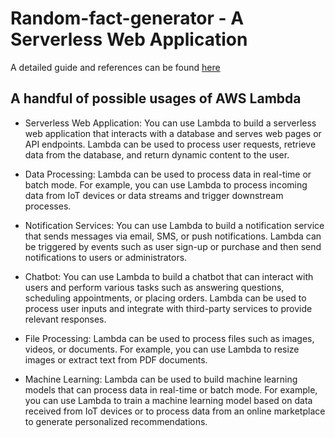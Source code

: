 # Random-fact-generator - A Serverless Web Application

A detailed guide and references can be found [here](https://github.com/nogibjj/rust-on-aws-lambda)

## A handful of possible usages of AWS Lambda
* Serverless Web Application: You can use Lambda to build a serverless web application that interacts with a database and serves web pages or API endpoints. Lambda can be used to process user requests, retrieve data from the database, and return dynamic content to the user.

* Data Processing: Lambda can be used to process data in real-time or batch mode. For example, you can use Lambda to process incoming data from IoT devices or data streams and trigger downstream processes.

* Notification Services: You can use Lambda to build a notification service that sends messages via email, SMS, or push notifications. Lambda can be triggered by events such as user sign-up or purchase and then send notifications to users or administrators.

* Chatbot: You can use Lambda to build a chatbot that can interact with users and perform various tasks such as answering questions, scheduling appointments, or placing orders. Lambda can be used to process user inputs and integrate with third-party services to provide relevant responses.

* File Processing: Lambda can be used to process files such as images, videos, or documents. For example, you can use Lambda to resize images or extract text from PDF documents.

* Machine Learning: Lambda can be used to build machine learning models that can process data in real-time or batch mode. For example, you can use Lambda to train a machine learning model based on data received from IoT devices or to process data from an online marketplace to generate personalized recommendations.